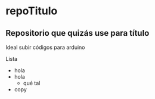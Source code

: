 # repoTitulo

## Repositorio que quizás use para título

Ideal subir códigos para arduino

Lista

* hola
* hola
  * qué tal
*    copy
